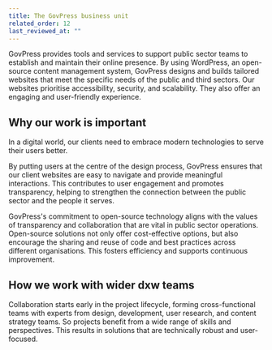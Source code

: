 ```yaml
---
title: The GovPress business unit
related_order: 12
last_reviewed_at: ""
---
```


GovPress provides tools and services to support public sector teams to establish and maintain their online presence. By using WordPress, an open-source content management system, GovPress designs and builds tailored websites that meet the specific needs of the public and third sectors. Our websites prioritise accessibility, security, and scalability. They also offer an engaging and user-friendly experience.

## Why our work is important

In a digital world, our clients need to embrace modern technologies to serve their users better.

By putting users at the centre of the design process, GovPress ensures that our client websites are easy to navigate and provide meaningful interactions. This contributes to user engagement and promotes transparency, helping to strengthen the connection between the public sector and the people it serves.

GovPress's commitment to open-source technology aligns with the values of transparency and collaboration that are vital in public sector operations. Open-source solutions not only offer cost-effective options, but also encourage the sharing and reuse of code and best practices across different organisations. This fosters efficiency and supports continuous improvement.

## How we work with wider dxw teams

Collaboration starts early in the project lifecycle, forming cross-functional teams with experts from design, development, user research, and content strategy teams. So projects benefit from a wide range of skills and perspectives. This results in solutions that are technically robust and user-focused.
